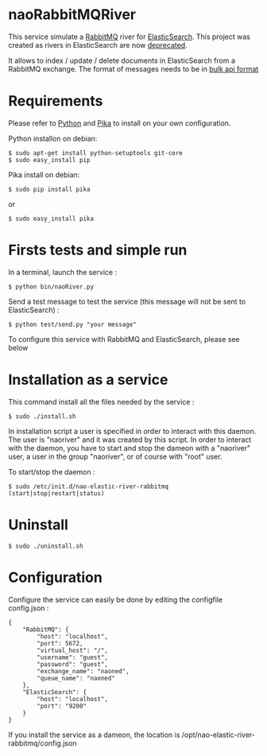 # naoRabbitMQRiver

This service simulate a [RabbitMQ](https://www.rabbitmq.com/) river for [ElasticSearch](https://www.elastic.co). This project was created as rivers in ElasticSearch are now [deprecated](https://www.elastic.co/blog/deprecating-rivers).

It allows to index / update / delete documents in ElasticSearch from a RabbitMQ exchange.
The format of messages needs to be in [bulk api format](https://www.elastic.co/guide/en/elasticsearch/reference/current/docs-bulk.html)


# Requirements

Please refer to [Python](https://www.python.org) and [Pika](http://pika.readthedocs.org/en/latest/) to install on your own configuration.

Python installon on debian:

    $ sudo apt-get install python-setuptools git-core
    $ sudo easy_install pip

Pika install on debian:

    $ sudo pip install pika

or

    $ sudo easy_install pika


# Firsts tests and simple run

In a terminal, launch the service :

    $ python bin/naoRiver.py

Send a test message to test the service (this message will not be sent to ElasticSearch) :

	$ python test/send.py "your message"

To configure this service with RabbitMQ and ElasticSearch, please see below


# Installation as a service

This command install all the files needed by the service :

    $ sudo ./install.sh

In installation script a user is specified in order to interact with this daemon. The user is "naoriver" and it was created by this script.
In order to interact with the daemon, you have to start and stop the dameon with a "naoriver" user, a user in the group "naoriver", or of course with "root" user.

To start/stop the daemon :

    $ sudo /etc/init.d/nao-elastic-river-rabbitmq (start|stop|restart|status)


# Uninstall

    $ sudo ./uninstall.sh


# Configuration
Configure the service can easily be done by editing the configfile config.json :

    {
    	"RabbitMQ": {
    		"host": "localhost",
    		"port": 5672,
    		"virtual_host": "/",
    		"username": "guest",
    		"password": "guest",
    		"exchange_name": "naoned",
    		"queue_name": "naoned"
    	},
    	"ElasticSearch": {
    		"host": "localhost",
    		"port": "9200"
    	}
    }

If you install the service as a dameon, the location is /opt/nao-elastic-river-rabbitmq/config.json
